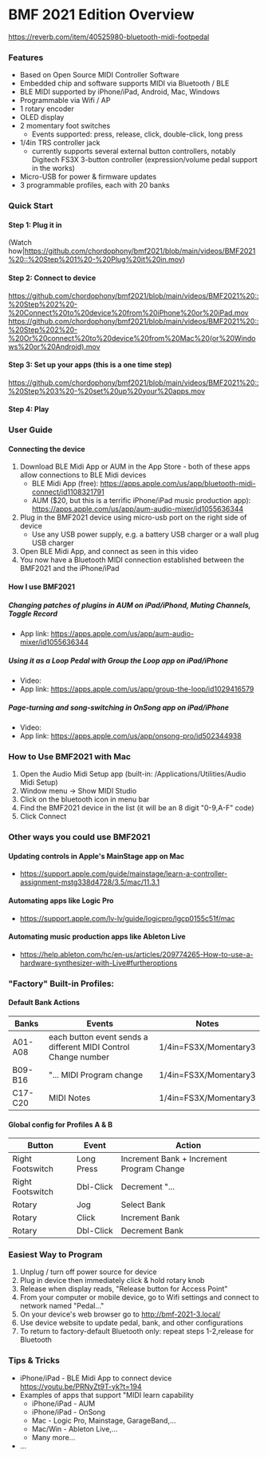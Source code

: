 # BMF 2021 Edition Overview
https://reverb.com/item/40525980-bluetooth-midi-footpedal

### Features
 - Based on Open Source MIDI Controller Software
 - Embedded chip and software supports MIDI via Bluetooth / BLE
 - BLE MIDI supported by iPhone/iPad, Android, Mac, Windows
 - Programmable via Wifi / AP
 - 1 rotary encoder
 - OLED display
 - 2 momentary foot switches
   - Events supported:  press, release, click, double-click, long press
 - 1/4in TRS controller jack 
   - currently supports several external button controllers, notably Digitech FS3X 3-button controller (expression/volume pedal support in the works)
 - Micro-USB for power & firmware updates
 - 3 programmable profiles, each with 20 banks

### Quick Start

#### Step 1: Plug it in
(Watch how|https://github.com/chordophony/bmf2021/blob/main/videos/BMF2021%20::%20Step%201%20-%20Plug%20it%20in.mov)

#### Step 2: Connect to device
https://github.com/chordophony/bmf2021/blob/main/videos/BMF2021%20::%20Step%202%20-%20Connect%20to%20device%20from%20iPhone%20or%20iPad.mov
https://github.com/chordophony/bmf2021/blob/main/videos/BMF2021%20::%20Step%202%20-%20Or%20connect%20to%20device%20from%20Mac%20(or%20Windows%20or%20Android).mov

#### Step 3: Set up your apps (this is a one time step)
https://github.com/chordophony/bmf2021/blob/main/videos/BMF2021%20::%20Step%203%20-%20set%20up%20your%20apps.mov

#### Step 4: Play

### User Guide
#### Connecting the device
1. Download BLE Midi App or AUM in the App Store - both of these apps allow connections to BLE Midi devices
   - BLE Midi App (free):  https://apps.apple.com/us/app/bluetooth-midi-connect/id1108321791
   - AUM ($20, but this is a terrific iPhone/iPad music production app):  https://apps.apple.com/us/app/aum-audio-mixer/id1055636344
2. Plug in the BMF2021 device using micro-usb port on the right side of device
   - Use any USB power supply, e.g. a battery USB charger or a wall plug USB charger
3. Open BLE Midi App, and connect as seen in this video
4. You now have a Bluetooth MIDI connection established between the BMF2021 and the iPhone/iPad

#### How I use BMF2021
##### Changing patches of plugins in AUM on iPad/iPhond, Muting Channels, Toggle Record
 - App link:  https://apps.apple.com/us/app/aum-audio-mixer/id1055636344
##### Using it as a Loop Pedal with Group the Loop app on iPad/iPhone
 - Video:
 - App link:  https://apps.apple.com/us/app/group-the-loop/id1029416579
##### Page-turning and song-switching in OnSong app on iPad/iPhone
 - Video:
 - App link:  https://apps.apple.com/us/app/onsong-pro/id502344938

### How to Use BMF2021 with Mac
1. Open the Audio Midi Setup app (built-in:  /Applications/Utilities/Audio Midi Setup)
2. Window menu -> Show MIDI Studio
3. Click on the bluetooth icon in menu bar
4. Find the BMF2021 device in the list (it will be an 8 digit "0-9,A-F" code)
5. Click Connect

### Other ways you could use BMF2021
#### Updating controls in Apple's MainStage app on Mac
 - https://support.apple.com/guide/mainstage/learn-a-controller-assignment-mstg338d4728/3.5/mac/11.3.1
#### Automating apps like Logic Pro
 - https://support.apple.com/lv-lv/guide/logicpro/lgcp0155c51f/mac
#### Automating music production apps like Ableton Live
 - https://help.ableton.com/hc/en-us/articles/209774265-How-to-use-a-hardware-synthesizer-with-Live#furtheroptions

### "Factory" Built-in Profiles:

#### Default Bank Actions

|Banks|Events|Notes|
|---|---|---|
|A01-A08|each button event sends a different MIDI Control Change number|1/4in=FS3X/Momentary3|
|B09-B16|"... MIDI Program change|1/4in=FS3X/Momentary3|
|C17-C20|MIDI Notes|1/4in=FS3X/Momentary3|

#### Global config for Profiles A & B

|Button|Event|Action|
|---|---|---|
|Right Footswitch|Long Press|Increment Bank + Increment Program Change|
|Right Footswitch|Dbl-Click|Decrement "...|
|Rotary|Jog|Select Bank|
|Rotary|Click|Increment Bank|
|Rotary|Dbl-Click|Decrement Bank|


### Easiest Way to Program

1. Unplug / turn off power source for device
2. Plug in device then immediately click & hold rotary knob
3. Release when display reads, "Release button for Access Point"
4. From your computer or mobile device, go to Wifi settings and connect to network named "Pedal..."
5. On your device's web browser go to http://bmf-2021-3.local/
6. Use device website to update pedal, bank, and other configurations
7. To return to factory-default Bluetooth only:  repeat steps 1-2,release for Bluetooth

### Tips & Tricks
 - iPhone/iPad - BLE Midi App to connect device https://youtu.be/PRNyZt9T-yk?t=194
 - Examples of apps that support "MIDI learn capability
   - iPhone/iPad - AUM
   - iPhone/iPad - OnSong
   - Mac - Logic Pro, Mainstage, GarageBand,...
   - Mac/Win - Ableton Live,...
   - Many more...
 - ...
